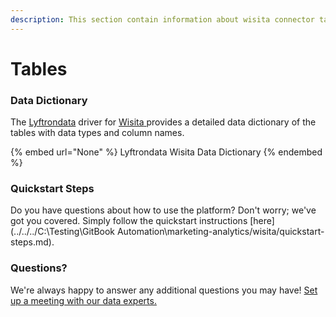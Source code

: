 ```yaml
---
description: This section contain information about wisita connector tables information
---
```


# Tables

### Data Dictionary

The [Lyftrondata](https://www.lyftrondata.com/) driver for [Wisita](None/)[ ](https://www.lyftrondata.com/integration/wisita/)provides a detailed data dictionary of the tables with data types and column names.

{% embed url="None" %}
Lyftrondata Wisita Data Dictionary
{% endembed %}

### Quickstart Steps

Do you have questions about how to use the platform? Don't worry; we've got you covered. Simply follow the quickstart instructions [here](../../../C:\Testing\GitBook Automation\marketing-analytics/wisita/quickstart-steps.md).

### Questions? <a href="#questions" id="questions"></a>

We're always happy to answer any additional questions you may have! [Set up a meeting with our data experts.](https://www.lyftrondata.com/book-a-meeting/)

